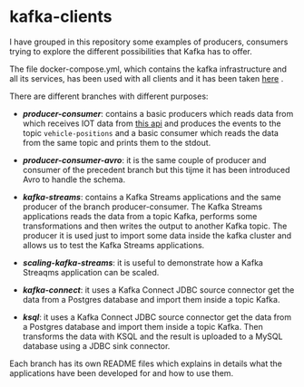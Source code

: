 # kafka-clients
I have grouped in this repository some examples of producers, consumers trying to explore the different possibilities that Kafka has to offer. 

The file docker-compose.yml, which contains the kafka infrastructure and all its services, has been used with all clients and it has been taken [here](https://github.com/confluentinc/cp-all-in-one/blob/7.4.0-post/cp-all-in-one/docker-compose.yml) .

There are different branches with different purposes:

- ***producer-consumer***: contains a basic producers which reads data from which receives IOT data from [this api](https://digitransit.fi/en/developers/apis/4-realtime-api/vehicle-positions/) and produces the events to the topic `vehicle-positions` and  a basic consumer which reads the data from the same topic and prints them to the stdout.

- ***producer-consumer-avro***: it is the same couple of producer and consumer of the precedent branch but this tijme it has been introduced Avro to handle the schema.

- ***kafka-streams***: contains a Kafka Streams applications and the same producer of the branch producer-consumer. The Kafka Streams applications reads the data from a topic Kafka, performs some transformations and then writes the output to another Kafka topic. The producer it is used just to import some data inside the kafka cluster and allows us to test the Kafka Streams applications.

- ***scaling-kafka-streams***: it is useful to demonstrate how a Kafka Streaqms application can be scaled.

- ***kafka-connect***: it uses a Kafka Connect JDBC source connector get the data from a Postgres database and import them inside a topic Kafka.

- ***ksql***: it uses a Kafka Connect JDBC source connector get the data from a Postgres database and import them inside a topic Kafka. Then transforms the data with KSQL and the result is uploaded to a MySQL database using a JDBC sink connector.  

Each branch has its own README files which explains in details what the applications have been developed for and how to use them.
